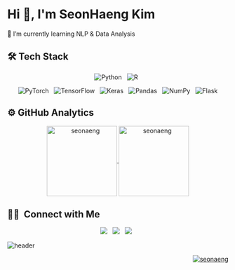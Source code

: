 # Hi 👋, I'm SeonHaeng Kim

🌱 I’m currently learning NLP & Data Analysis


## 🛠 Tech Stack

<p align="center">
  <img alt="Python" src="https://img.shields.io/badge/python-%2314354C.svg?style=for-the-badge&logo=python&logoColor=white"/> &nbsp
  <img alt="R" src="https://img.shields.io/badge/r-%23276DC3.svg?style=for-the-badge&logo=r&logoColor=white"/> &nbsp
</p>
<p align="center">
  <img alt="PyTorch" src="https://img.shields.io/badge/PyTorch-%23EE4C2C.svg?style=for-the-badge&logo=PyTorch&logoColor=white"/> &nbsp
  <img alt="TensorFlow" src="https://img.shields.io/badge/TensorFlow-%23FF6F00.svg?style=for-the-badge&logo=TensorFlow&logoColor=white"/> &nbsp
  <img alt="Keras" src="https://img.shields.io/badge/Keras-%23D00000.svg?style=for-the-badge&logo=Keras&logoColor=white"/> &nbsp
  <img alt="Pandas" src="https://img.shields.io/badge/pandas-%23150458.svg?style=for-the-badge&logo=pandas&logoColor=white"/> &nbsp
  <img alt="NumPy" src="https://img.shields.io/badge/numpy-%23013243.svg?style=for-the-badge&logo=numpy&logoColor=white"/> &nbsp
  
  <img alt="Flask" src="https://img.shields.io/badge/flask-%23000.svg?style=for-the-badge&logo=flask&logoColor=white"/>

## ⚙️ GitHub Analytics

<p align="center">
  <a href="https://github.com/seonaeg">
    <img height="160em" src="https://github-readme-stats.vercel.app/api?username=seonaeng&show_icons=true&theme=default&count_private=true&include_all_commits=true&locale=en" alt="seonaeng" align="center"/>
    <img height="160em" src="https://github-readme-streak-stats.herokuapp.com/?user=seonaeng&theme=default" alt="seonaeng" align="center"/>
  </a>
</p>

## 🤝🏻 &nbsp;Connect with Me

<p align="center">
  <a href="mailto:sunhaengkim6445@gmail.com" target="_blank"><img src="https://img.shields.io/badge/Mail-2db400?style=for-the-badge&logo=Naver&logoColor=white"/></a> &nbsp
  <a href="https://velog.io/@seonaeg" target="_blank"><img src="https://img.shields.io/badge/Blog-20c997?style=for-the-badge&logo=Vimeo&logoColor=white"/></a> &nbsp
  <a href="https://www.linkedin.com/in/seon-haeng-kim" target="_blank"><img src="https://img.shields.io/badge/LinkedIn-0A66C2?style=for-the-badge&logo=LinkedIn&logoColor=white"/></a> &nbsp
  

![header](https://capsule-render.vercel.app/api?&type=waving&section=footer)

<p align="right">
  <a href="https://github.com/seonaeng">
    <img src="https://komarev.com/ghpvc/?username=seonaeng&label=Views&color=0e75b6&style=flat-square" alt="seonaeng"/>
  </a>
</p>

